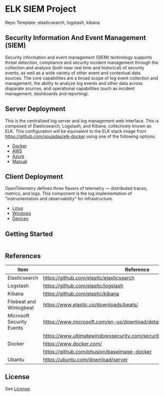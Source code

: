 # ELK SIEM Project

Repo Template: elasticsearch, logstash, kibana

## Security Information And Event Management (SIEM)

Security information and event management (SIEM) technology supports threat detection, compliance and security incident management through the collection and analysis (both near real time and historical) of security events, as well as a wide variety of other event and contextual data sources. The core capabilities are a broad scope of log event collection and management, the ability to analyze log events and other data across disparate sources, and operational capabilities (such as incident management, dashboards and reporting).

## Server Deployment

This is the centralised log server and log management web interface. This is composed of Elasticsearch, Logstash, and Kibana, collectively known as ELK. This configuration will be equivalent to the ELK stack image from https://github.com/spujadas/elk-docker using one of the following options.

- [Docker](docs/server-docker-deploy.md)
- [AWS](docs/server-aws-deploy.md)
- [Azure](docs/server-azure-deploy.md)
- [Manual](docs/server-manual-deploy.md)

## Client Deployment

OpenTelemetry defines three flavors of telemetry — distributed traces, metrics, and logs. This component is the log implementation of "instrumentation and observability" for infrastructure.

- [Linux](docs/client-linux-deploy.md)
- [Windows](docs/client-windows-deploy.md)
- [Devices](docs/client-device-deploy.md)

## Getting Started

```sh

```

## References

| Item                      | Reference                                                                     |
| ------------------------- | ----------------------------------------------------------------------------- |
| Elasticsearch             | https://github.com/elastic/elasticsearch                                      |
| Logstash                  | https://github.com/elastic/logstash                                           |
| Kibana                    | https://github.com/elastic/kibana                                             |
| Filebeat and Winlogbeat   | https://www.elastic.co/downloads/beats/                                       |
| Microsoft Security Events | https://www.microsoft.com/en-us/download/details.aspx?id=50034                |
|                           | https://www.ultimatewindowssecurity.com/securitylog/encyclopedia/default.aspx |
| Docker                    | https://www.docker.com/                                                       |
|                           | https://github.com/phusion/baseimage-docker                                   |
| Ubantu                    | https://ubuntu.com/download/server                                            |

## License

See [License](LICENSE).
